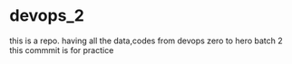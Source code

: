 # devops_2
this is a repo. having all the data,codes from devops zero to hero batch 2
this commmit is for practice
